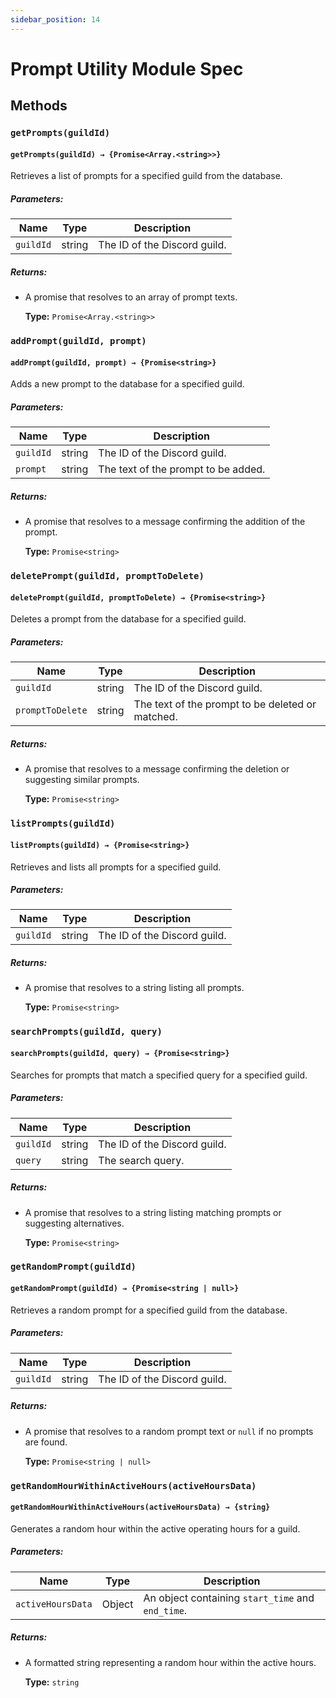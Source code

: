 ```yaml
---
sidebar_position: 14
---
```

Prompt Utility Module Spec
=============================
## Methods


### `getPrompts(guildId)`

#### `getPrompts(guildId) → {Promise<Array.<string>>}`

Retrieves a list of prompts for a specified guild from the database.

##### Parameters:

| Name      | Type   | Description                                   |
|-----------|--------|-----------------------------------------------|
| `guildId` | string | The ID of the Discord guild.                   |

##### Returns:

- A promise that resolves to an array of prompt texts.

  **Type:** `Promise<Array.<string>>`


### `addPrompt(guildId, prompt)`

#### `addPrompt(guildId, prompt) → {Promise<string>}`

Adds a new prompt to the database for a specified guild.

##### Parameters:

| Name       | Type   | Description                                   |
|------------|--------|-----------------------------------------------|
| `guildId`  | string | The ID of the Discord guild.                   |
| `prompt`   | string | The text of the prompt to be added.           |

##### Returns:

- A promise that resolves to a message confirming the addition of the prompt.

  **Type:** `Promise<string>`


### `deletePrompt(guildId, promptToDelete)`

#### `deletePrompt(guildId, promptToDelete) → {Promise<string>}`

Deletes a prompt from the database for a specified guild.

##### Parameters:

| Name              | Type   | Description                                           |
|-------------------|--------|-------------------------------------------------------|
| `guildId`         | string | The ID of the Discord guild.                           |
| `promptToDelete`  | string | The text of the prompt to be deleted or matched.       |

##### Returns:

- A promise that resolves to a message confirming the deletion or suggesting similar prompts.

  **Type:** `Promise<string>`




### `listPrompts(guildId)`

#### `listPrompts(guildId) → {Promise<string>}`

Retrieves and lists all prompts for a specified guild.

##### Parameters:

| Name      | Type   | Description                                   |
|-----------|--------|-----------------------------------------------|
| `guildId` | string | The ID of the Discord guild.                   |

##### Returns:

- A promise that resolves to a string listing all prompts.

  **Type:** `Promise<string>`




### `searchPrompts(guildId, query)`

#### `searchPrompts(guildId, query) → {Promise<string>}`

Searches for prompts that match a specified query for a specified guild.

##### Parameters:

| Name      | Type   | Description                                   |
|-----------|--------|-----------------------------------------------|
| `guildId` | string | The ID of the Discord guild.                   |
| `query`   | string | The search query.                             |

##### Returns:

- A promise that resolves to a string listing matching prompts or suggesting alternatives.

  **Type:** `Promise<string>`



### `getRandomPrompt(guildId)`

#### `getRandomPrompt(guildId) → {Promise<string | null>}`

Retrieves a random prompt for a specified guild from the database.

##### Parameters:

| Name      | Type   | Description                                   |
|-----------|--------|-----------------------------------------------|
| `guildId` | string | The ID of the Discord guild.                   |

##### Returns:

- A promise that resolves to a random prompt text or `null` if no prompts are found.

  **Type:** `Promise<string | null>`









### `getRandomHourWithinActiveHours(activeHoursData)`

#### `getRandomHourWithinActiveHours(activeHoursData) → {string}`

Generates a random hour within the active operating hours for a guild.

##### Parameters:

| Name             | Type   | Description                               |
|------------------|--------|-------------------------------------------|
| `activeHoursData`| Object | An object containing `start_time` and `end_time`. |

##### Returns:

- A formatted string representing a random hour within the active hours.

  **Type:** `string`